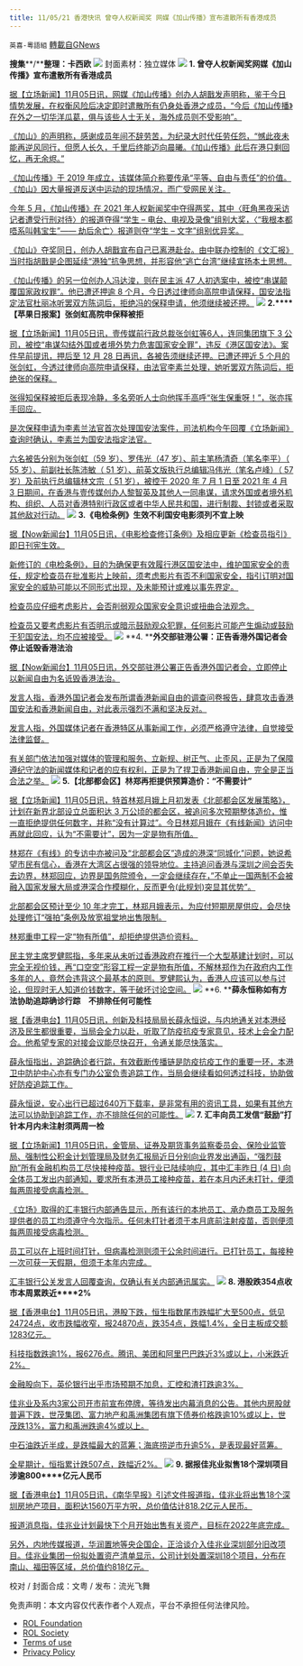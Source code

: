 ```yaml
---
title: 11/05/21 香港快讯 曾夺人权新闻奖 网媒《加山传播》宣布遣散所有香港成员
---
```

`英喜-粵語組` [轉載自GNews](https://gnews.org/zh-hans/1641938/)

**搜集****/****整理：卡西欧**
![](https://assets.gnews.org/wp-content/uploads/2021/11/1105fenmian.jpg)
封面素材：独立媒体
![](https://assets.gnews.org/wp-content/uploads/2021/11/Screen-Shot-2021-11-05-at-10.30.13-AM.png)
**1. ****曾夺人权新闻奖****网媒《加山传播》宣布遣散所有香港成员**

[据【立场新闻】11月05日讯，网媒《加山传播》创办人胡戬发声明称，鉴于今日情势发展，在权衡风险后决定即时遣散所有仍身处香港之成员，“今后《加山传播》在外之一切华洋瓜葛，俱与该些人士无关，海外成员则不受影响”。](https://www.thestandnews.com/politics/曾奪人權新聞獎-網媒加山傳播宣布遣散所有香港成員)

[《加山》的声明称，感谢成员年间不辞劳苦，为纪录大时代任劳任怨，“憾此夜未能再逆风同行，但愿人长久，千里后终能迈向晨曦。《加山传播》此后在港只剩回忆，再无余烬。”](https://www.thestandnews.com/politics/曾奪人權新聞獎-網媒加山傳播宣布遣散所有香港成員)

[《加山传播》于 2019 年成立，该媒体简介称要传承“平等、自由与责任”的价值。 《加山》因大量报道反送中运动的现场情况，而广受网民关注。](https://www.thestandnews.com/politics/曾奪人權新聞獎-網媒加山傳播宣布遣散所有香港成員)

[今年 5 月，《加山传播》在 2021 年人权新闻奖中夺得两奖，其中〈旺角黑夜采访 记者遭受行刑对待〉的报道夺得“学生 – 电台、电视及录像”组别大奖，〈“我根本都唔系叫韩宝生”—— 劫后余亡〉报道则夺“学生 – 文字”组别优异奖。](https://www.thestandnews.com/politics/曾奪人權新聞獎-網媒加山傳播宣布遣散所有香港成員)

[《加山》夺奖同日，创办人胡戬宣布自己已离港赴台。由中联办控制的《文汇报》当时指胡戬是企图延续“港独”抗争思想，并形容他“逃亡台湾”继续宣扬本土思想。](https://www.thestandnews.com/politics/曾奪人權新聞獎-網媒加山傳播宣布遣散所有香港成員)

[《加山传播》的另一位创办人冯达浚，则在民主派 47 人初选案中，被控“串谋颠覆国家政权罪”。他已遭还押逾 8 个月，今日透过律师向高院申请保释，国安法指定法官杜丽冰听罢双方陈词后，拒绝冯的保释申请，他须继续被还押。](https://www.thestandnews.com/politics/曾奪人權新聞獎-網媒加山傳播宣布遣散所有香港成員)
![](https://assets.gnews.org/wp-content/uploads/2021/11/Screen-Shot-2021-11-05-at-10.30.23-AM.png)
**2.****【苹果日报案】张剑虹高院申保释被拒**

[据【立场新闻】11月05日讯，壹传媒前行政总裁张剑虹等6人，连同集团旗下 3 公司，被控“串谋勾结外国或者境外势力危害国家安全罪”，违反《港区国安法》。案件早前提讯，押后至 12 月 28 日再讯，各被告须继续还押。已遭还押近 5 个月的张剑虹，今透过律师向高院申请保释，由法官李素兰处理，她听罢双方陈词后，拒绝张的保释。](https://www.thestandnews.com/court/蘋果日報案張劍虹高院申保釋被拒)

[张得知保释被拒后表现冷静，多名旁听人士向他挥手高呼“张生保重呀！”，张亦挥手回应。](https://www.thestandnews.com/court/蘋果日報案張劍虹高院申保釋被拒)

[是次保释申请为李素兰法官首次处理国安法案件，司法机构今午回覆《立场新闻》查询时确认，李素兰为国安法指定法官。](https://www.thestandnews.com/court/蘋果日報案張劍虹高院申保釋被拒)

[六名被告分别为张剑虹（59 岁）、罗伟光（47 岁）、前主笔杨清奇（笔名李平）（ 55 岁）、前副社长陈沛敏（ 51 岁）、前英文版执行总编辑冯伟光（笔名卢峰）（ 57 岁）及前执行总编辑林文宗（ 51 岁），被控于 2020 年 7 月 1 日至 2021 年 4 月 3 日期间，在香港与壹传媒创办人黎智英及其他人一同串谋，请求外国或者境外机构、组织、人员对香港特别行政区或者中华人民共和国，进行制裁、封锁或者采取其他敌对行动。](https://www.thestandnews.com/court/蘋果日報案張劍虹高院申保釋被拒)
![](https://assets.gnews.org/wp-content/uploads/2021/11/Screen-Shot-2021-11-05-at-10.30.34-AM.png)
**3.****《电检条例》生效****不利国安电影须列不宜上映**

[据【Now新闻台】11月05日讯，《电影检查修订条例》及相应更新《检查员指引》即日刊宪生效。](https://news.now.com/home/local/player?newsId=455690)

[新修订的《电检条例》，目的为确保更有效履行港区国安法中，维护国家安全的责任，规定检查员在批准影片上映前，须考虑影片有否不利国家安全，指引订明对国家安全的威胁可能以不同形式出现，及未能预计或难以事先界定。](https://news.now.com/home/local/player?newsId=455690)

[检查员应仔细考虑影片，会否削弱观众国家安全意识或扭曲合法观念。](https://news.now.com/home/local/player?newsId=455690)

[检查员又要考虑影片有否明示或暗示鼓励观众犯罪，任何影片可能产生煽动或鼓励干犯国安法，均不应被接受。](https://news.now.com/home/local/player?newsId=455690)
![](https://assets.gnews.org/wp-content/uploads/2021/11/Screen-Shot-2021-11-05-at-10.30.44-AM.png)
**4. ****外交部驻港公署：正告香港外国记者会停止诋毁香港法治**

[据【Now新闻台】11月05日讯，外交部驻港公署正告香港外国记者会，立即停止以新闻自由为名诋毁香港法治。](https://news.now.com/home/local/player?newsId=455713)

[发言人指，香港外国记者会发布所谓香港新闻自由的调查问卷报告，肆意攻击香港国安法和香港新闻自由，对此表示强烈不满和坚决反对。](https://news.now.com/home/local/player?newsId=455713)

[发言人指，外国媒体记者在香港特区从事新闻工作，必须严格遵守法律，自觉接受法律监督。](https://news.now.com/home/local/player?newsId=455713)

[有关部门依法加强对媒体的管理和服务、立新规、树正气、止歪风，正是为了保障遵纪守法的新闻媒体和记者的应有权利，正是为了捍卫香港新闻自由，完全是正当合法之举。](https://news.now.com/home/local/player?newsId=455713)
![](https://assets.gnews.org/wp-content/uploads/2021/11/Screen-Shot-2021-11-05-at-10.30.53-AM.png)
**5.****【北部都会区】林郑再拒提供预算造价：****“****不需要计****”**

[据【立场新闻】11月05日讯，特首林郑月娥上月初发表《北部都会区发展策略》，计划在新界北部设立总面积达 3 万公顷的都会区，被追问多次预期整体造价，惟一直拒绝提供任何数字，并称“没有计算过”。今日林郑月娥在《有线新闻》访问中再就此回应，认为“不需要计”，因为一定是物有所值。](https://www.thestandnews.com/politics/a_北部都會區林鄭再拒提供成本-稱不想糾纏在這些數字-不認為需政策去遏抑樓價)

[林郑在《有线》的专访中亦被问及“北部都会区”造成的港深“同城化”问题，她说希望市民有信心，香港在大湾区占很强的领导地位。主持追问香港与深圳之间会否失去边界，林郑回应，边界是国务院颁令，一定会继续存在，”不单止一国两制不会被融入国家发展大局或港深合作模糊化，反而更令(此规划)突显其优势”。](https://www.thestandnews.com/politics/a_北部都會區林鄭再拒提供成本-稱不想糾纏在這些數字-不認為需政策去遏抑樓價)

[北部都会区预计至少 10 年才完工，林郑月娥表示，为应付短期房屋供应，会尽快处理修订“强拍”条例及放宽祖堂地出售限制。](https://www.thestandnews.com/politics/a_北部都會區林鄭再拒提供成本-稱不想糾纏在這些數字-不認為需政策去遏抑樓價)

[林郑重申工程一定“物有所值”，却拒绝提供造价资料。](https://www.thestandnews.com/politics/a_北部都會區林鄭再拒提供成本-稱不想糾纏在這些數字-不認為需政策去遏抑樓價)

[民主党主席罗健熙指，多年来从未听过香港政府在推行一个大型基建计划时，可以完全无视价钱，再“口空空”形容工程一定是物有所值，不解林郑作为在政府内工作多年的人，竟然会违背这个最基本的原则。罗健熙认为，香港人应该可以参与讨论，但现时无人知道价钱数字，等于破坏讨论空间。](https://www.thestandnews.com/politics/a_北部都會區林鄭再拒提供成本-稱不想糾纏在這些數字-不認為需政策去遏抑樓價)
![](https://assets.gnews.org/wp-content/uploads/2021/11/Screen-Shot-2021-11-05-at-10.31.03-AM.png)
**6. ****薛永恒称如有方法协助追踪确诊行踪　不排除任何可能性**

[据【香港电台】11月05日讯，创新及科技局局长薛永恒说，与内地通关对本港经济及民生都很重要，当局会全力以赴，听取了防疫抗疫专家意见，技术上会全力配合。他希望专家的对接会议能尽快召开，令通关能尽快落实。](https://news.rthk.hk/rthk/ch/video-gallery.htm?vid=1618541)

[薛永恒指出，追踪确诊者行踪，有效截断传播链是防疫抗疫工作的重要一环，本港卫中防护中心亦有专门办公室负责追踪工作，当局会继续看如何透过科技，协助做好防疫追踪工作。](https://news.rthk.hk/rthk/ch/video-gallery.htm?vid=1618541)

[薛永恒说，安心出行已超过640万下载率，是非常有用的资讯工具，如果有其他方法可以协助到追踪工作，亦不排除任何的可能性。](https://news.rthk.hk/rthk/ch/video-gallery.htm?vid=1618541)
![](https://assets.gnews.org/wp-content/uploads/2021/11/Screen-Shot-2021-11-05-at-10.31.16-AM.png)
**7. ****汇丰向员工发信****“****鼓励****”****打针****本月内未注射须两周一检**

[据【立场新闻】11月05日讯，金管局、证券及期货事务监察委员会、保险业监管局、强制性公积金计划管理局及财务汇报局近日分别向业界发出通函，“强烈鼓励”所有金融机构员工尽快接种疫苗。银行业已陆续响应，其中汇丰昨日 (4 日) 向全体员工发出内部通知，要求所有本港员工接种疫苗，若在本月内还未打针，便须每两周接受病毒检测。](https://www.thestandnews.com/society/ab滙豐向員工發信鼓勵打針-本月內未注射須兩周一檢)

[《立场》取得的汇丰银行内部通告显示，所有该行的本地员工、承办商员工及服务提供者的员工均须遵守今次指示。任何未打针者须于本月底前注射疫苗，否则便须每两周接受病毒检测。](https://www.thestandnews.com/society/ab滙豐向員工發信鼓勵打針-本月內未注射須兩周一檢)

[员工可以在上班时间打针，但病毒检测则须于公余时间进行。已打针员工，每接种一次可获一天假期，但须于本年内完成。](https://www.thestandnews.com/society/ab滙豐向員工發信鼓勵打針-本月內未注射須兩周一檢)

[汇丰银行公关发言人回覆查询，仅确认有关内部通讯属实。](https://www.thestandnews.com/society/ab滙豐向員工發信鼓勵打針-本月內未注射須兩周一檢)
![](https://assets.gnews.org/wp-content/uploads/2021/11/Screen-Shot-2021-11-05-at-10.31.26-AM.png)
**8. ****港股跌****354****点收市****本周累跌近****2%**

[据【香港电台】11月05日讯，港股下跌，恒生指数尾市跌幅扩大至500点，低见24724点，收市跌幅收窄，报24870点，跌354点，跌幅1.4%，全日主板成交额1283亿元。](https://news.rthk.hk/rthk/ch/component/k2/1618528-20211105.htm)

[科技指数跌逾1%，报6276点。腾讯、美团和阿里巴巴跌近3%或以上，小米跌近2%。](https://news.rthk.hk/rthk/ch/component/k2/1618528-20211105.htm)

[金融股向下，英伦银行出乎市场预期不加息，汇控和渣打跌逾3%。](https://news.rthk.hk/rthk/ch/component/k2/1618528-20211105.htm)

[佳兆业及系内3家公司开市前宣布停牌，等待发出内幕消息的公告。其他内房股就普遍下跌，世茂集团、富力地产和禹洲集团有旗下债券价格跌逾10%或以上，世茂跌13%，富力和禹洲跌逾4%或以上。](https://news.rthk.hk/rthk/ch/component/k2/1618528-20211105.htm)

[中石油跌近半成，是跌幅最大的蓝筹；海底捞逆市升逾5%，是表现最好蓝筹。](https://news.rthk.hk/rthk/ch/component/k2/1618528-20211105.htm)

[全星期计，恒指累计跌507点，跌幅近2%。](https://news.rthk.hk/rthk/ch/component/k2/1618528-20211105.htm)
![](https://assets.gnews.org/wp-content/uploads/2021/11/Screen-Shot-2021-11-05-at-10.31.36-AM.png)
**9. ****据报佳兆业拟售****18****个深圳项目　涉逾****800****亿元人民币**

[据【香港电台】11月05日讯，《南华早报》引述文件报道指，佳兆业将出售18个深圳房地产项目，面积达1560万平方呎，总价值估计818.2亿元人民币。](https://news.rthk.hk/rthk/ch/component/k2/1618529-20211105.htm)

[报道消息指，佳兆业计划最快下个月开始出售有关资产，目标在2022年底完成。](https://news.rthk.hk/rthk/ch/component/k2/1618529-20211105.htm)

[另外，内地传媒报道，华润置地等央企国企，正洽谈介入佳兆业深圳部分旧改项目。佳兆业集团一份拟处置资产清单显示，公司计划处置深圳18个项目，分布在南山、福田等区域，总价值约818亿元。](https://news.rthk.hk/rthk/ch/component/k2/1618529-20211105.htm)

校对 / 封面合成：文粤 / 发布：流光飞舞

 

免责声明：本文内容仅代表作者个人观点，平台不承担任何法律风险。

- [ROL Foundation](https://rolfoundation.org/)
- [ROL Society](https://rolsociety.org/)
- [Terms of use](https://gnews.org/terms-of-use-3/)
- [Privacy Policy](https://gnews.org/privacy-policy/)
